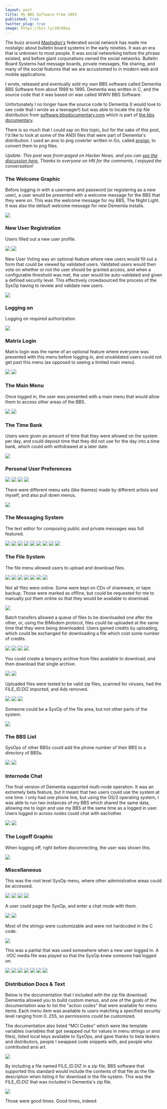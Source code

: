```yaml
---
layout: post
title: My BBS Software From 1993
published: true
twitter_plug: true
image: https://bit.ly/2QlO8aq
---
```




The buzz around [Mastodon's](https://mastodon.social/) federated social network has made me nostalgic about bulletin board 
systems in the early nineties. It was an era that is unknown to most people. It was social networking before the phrase existed, and before
giant corporations owned the social networks. Bulletin Board Systems had message boards, private messages, file sharing, and many of the
social features that we are accustomed to in modern web and mobile applications.
<!--excerpt-->
I wrote, released and eventually sold my own BBS software called Dementia BBS Software from about 1989 to 1995. Dementia was written in C, and the
source code that it was based on was called WWIV BBS Software. 

Unfortunately I no longer have the source code to Dementia (I would love to see code that I wrote as a teenager!) but was able to locate the zip file distribution from [software.bbsdocumentary.com](http://software.bbsdocumentary.com/IBM/DOS/DEMENTIA/) which is part of [the bbs documentary](http://www.bbsdocumentary.com/).

There is so much that I could say on this topic, but for the sake of this post, I'd like to look at some of the ANSI files that were part of Dementia's distribution. I used an ansi to png coverter written in Go, called [ansigo](https://www.github.com/fcambus/ansigo), to convert them to png files.

<em>Update: This post was front-paged on Hacker News, and you can [see the discussion here.](https://news.ycombinator.com/item?id=14147583) Thanks to everyone on HN for the comments, I enjoyed the conversation!</em>

### The Welcome Graphic

Before logging in with a username and password (or registering as a new user), a user would be presented with a welcome message for the BBS 
that they were on. This was the welcome message for my BBS, The Night Light. It was also the default welcome message for new Dementia installs.

<img src="/assets/posts/2017-04-18-my-bbs-software-from-1993/WELCOME.ANS.png">

### New User Registration

Users filled out a new user profile.

<img src="/assets/posts/2017-04-18-my-bbs-software-from-1993/NEWINFO.ANS.png">
<img src="/assets/posts/2017-04-18-my-bbs-software-from-1993/NEWEDIT.ANS.png">

New User Voting was an optional feature where new users would fill out a form that could be viewed by validated users. Validated
users would then vote on whether or not the user should be granted access, and when a configurable threshold was met, the user would
be auto-validated and given a defined security level. This effectively crowdsourced the process of the SysOp having to review and 
validate new users.

<img src="/assets/posts/2017-04-18-my-bbs-software-from-1993/NUVSCRN.ANS.png">

### Logging on
Logging on required authorization.

<img src="/assets/posts/2017-04-18-my-bbs-software-from-1993/USERBOX.ANS.png">

### Matrix Login
Matrix login was the name of an optional feature where everyone was presented with this menu before logging in, and unvalidated
users could not get past this menu (as opposed to seeing a limited main menu).

<img src="/assets/posts/2017-04-18-my-bbs-software-from-1993/MATRIX.ANS.png">
<img src="/assets/posts/2017-04-18-my-bbs-software-from-1993/MPWORD.ANS.png">

### The Main Menu
Once logged in, the user was presented with a main menu that would allow them to access other areas of the BBS.

<img src="/assets/posts/2017-04-18-my-bbs-software-from-1993/MAINM.ANS.png">
<img src="/assets/posts/2017-04-18-my-bbs-software-from-1993/MAINP.ANS.png">

### The Time Bank
Users were given an amount of time that they were allowed on the system per day, and could deposit time that they did not use for
the day into a time bank, which could with withdrawed at a later date.

<img src="/assets/posts/2017-04-18-my-bbs-software-from-1993/TIMEBANK.ANS.png">

### Personal User Preferences
<img src="/assets/posts/2017-04-18-my-bbs-software-from-1993/UCOMMENT.ANS.png">
<img src="/assets/posts/2017-04-18-my-bbs-software-from-1993/PDATAM.ANS.png">
<img src="/assets/posts/2017-04-18-my-bbs-software-from-1993/PDATAP.ANS.png">
<img src="/assets/posts/2017-04-18-my-bbs-software-from-1993/SCREEN.ANS.png">

There were different menu sets (like themes) made by different artists and myself, and also pull down menus.

<img src="/assets/posts/2017-04-18-my-bbs-software-from-1993/MENUTYPE.ANS.png">

### The Messaging System

The text editor for composing public and private messages was full featured.

<img src="/assets/posts/2017-04-18-my-bbs-software-from-1993/EDHELP.ANS.png">
<img src="/assets/posts/2017-04-18-my-bbs-software-from-1993/MSGED.ANS.png">
<img src="/assets/posts/2017-04-18-my-bbs-software-from-1993/TEDIT.ANS.png">
<img src="/assets/posts/2017-04-18-my-bbs-software-from-1993/MSGM.ANS.png">
<img src="/assets/posts/2017-04-18-my-bbs-software-from-1993/MSGP.ANS.png">
<img src="/assets/posts/2017-04-18-my-bbs-software-from-1993/MSGRC.ANS.png">
<img src="/assets/posts/2017-04-18-my-bbs-software-from-1993/MSGRCS.ANS.png">
<img src="/assets/posts/2017-04-18-my-bbs-software-from-1993/MSGSTATS.ANS.png">
<img src="/assets/posts/2017-04-18-my-bbs-software-from-1993/SCANM.ANS.png">


### The File System

The file menu allowed users to upload and download files.

<img src="/assets/posts/2017-04-18-my-bbs-software-from-1993/FANSI.ANS.png">
<img src="/assets/posts/2017-04-18-my-bbs-software-from-1993/FHEADER.ANS.png">
<img src="/assets/posts/2017-04-18-my-bbs-software-from-1993/FILEHDR.ANS.png">
<img src="/assets/posts/2017-04-18-my-bbs-software-from-1993/FILEHDR0.ANS.png">
<img src="/assets/posts/2017-04-18-my-bbs-software-from-1993/FILEM.ANS.png">
<img src="/assets/posts/2017-04-18-my-bbs-software-from-1993/FILEP.ANS.png">
<img src="/assets/posts/2017-04-18-my-bbs-software-from-1993/FILESTAT.ANS.png">

Not all files were online. Some were kept on CDs of shareware, or tape backup. Those were marked as offline, but could 
be requested for me to manually put them online so that they would be available to download.

<img src="/assets/posts/2017-04-18-my-bbs-software-from-1993/OFFLINE.ANS.png">

Batch transfers allowed a queue of files to be downloaded one after the other, or, using the BiModem protocol, files could be uploaded
at the same time that they were being downloaded. Users gained credits by uploading, which could be exchanged for downloading a file 
which cost some number of credits.

<img src="/assets/posts/2017-04-18-my-bbs-software-from-1993/BATCHM.ANS.png">
<img src="/assets/posts/2017-04-18-my-bbs-software-from-1993/BATCHP.ANS.png">
<img src="/assets/posts/2017-04-18-my-bbs-software-from-1993/BATCHST.ANS.png">
<img src="/assets/posts/2017-04-18-my-bbs-software-from-1993/LISTHELP.ANS.png">

You could create a tempory archive from files available to download, and then download that single archive.

<img src="/assets/posts/2017-04-18-my-bbs-software-from-1993/ARCHIVEM.ANS.png">
<img src="/assets/posts/2017-04-18-my-bbs-software-from-1993/ARCP.ANS.png">

Uploaded files were tested to be valid zip files, scanned for viruses, had the FILE_ID.DIZ imported, and Ads removed.

<img src="/assets/posts/2017-04-18-my-bbs-software-from-1993/PRETEST.ANS.png">
<img src="/assets/posts/2017-04-18-my-bbs-software-from-1993/FILETEST.ANS.png">
<img src="/assets/posts/2017-04-18-my-bbs-software-from-1993/ZIPTEST1.ANS.png">

Someone could be a SysOp of the file area, but not other parts of the system.

<img src="/assets/posts/2017-04-18-my-bbs-software-from-1993/FSYSOPM.ANS.png">

### The BBS List

SysOps of other BBSs could add the phone number of their BBS to a directory of BBSs.

<img src="/assets/posts/2017-04-18-my-bbs-software-from-1993/BBSM.ANS.png">
<img src="/assets/posts/2017-04-18-my-bbs-software-from-1993/BBSP.ANS.png">

### Internode Chat
The final version of Dementia supported multi-node operation. It was an extremely beta feature, but it meant that two users could
use the system at one time. I only had one phone line, but using the OS/2 operating system, I was able to run two instances of my BBS
which shared the same data, allowing me to login and use my BBS at the same time as a logged in user. Users logged in across nodes could 
chat with eachother.

<img src="/assets/posts/2017-04-18-my-bbs-software-from-1993/NODEHELP.ANS.png">
<img src="/assets/posts/2017-04-18-my-bbs-software-from-1993/NODELIST.ANS.png">

### The Logoff Graphic

When logging off, right before disconnecting, the user was shown this.

<img src="/assets/posts/2017-04-18-my-bbs-software-from-1993/LOGOFF.ANS.png">

### Miscellaneous

This was the root level SysOp menu, where other administrative areas could be accessed.

<img src="/assets/posts/2017-04-18-my-bbs-software-from-1993/ICONFIG.ANS.png">

<img src="/assets/posts/2017-04-18-my-bbs-software-from-1993/AUTOM.ANS.png">
<img src="/assets/posts/2017-04-18-my-bbs-software-from-1993/AUTOP.ANS.png">
<img src="/assets/posts/2017-04-18-my-bbs-software-from-1993/AUTOREAD.ANS.png">

A user could page the SysOp, and enter a chat mode with them.

<img src="/assets/posts/2017-04-18-my-bbs-software-from-1993/CHATMENU.ANS.png">
<img src="/assets/posts/2017-04-18-my-bbs-software-from-1993/WHYPAGE.ANS.png">

Most of the strings were customizable and were not hardcoded in the C code.

<img src="/assets/posts/2017-04-18-my-bbs-software-from-1993/CSTYLE.ANS.png">

This was a partial that was used somewhere when a new user logged in. A .VOC media file was played so that the SysOp
knew someone had logged on.

<img src="/assets/posts/2017-04-18-my-bbs-software-from-1993/LOGONVOC.ANS.png">
<img src="/assets/posts/2017-04-18-my-bbs-software-from-1993/NEWS.ANS.png">
<img src="/assets/posts/2017-04-18-my-bbs-software-from-1993/NSCAN.ANS.png">
<img src="/assets/posts/2017-04-18-my-bbs-software-from-1993/STATS.ANS.png">
<img src="/assets/posts/2017-04-18-my-bbs-software-from-1993/SYSOPM.ANS.png">
<img src="/assets/posts/2017-04-18-my-bbs-software-from-1993/UEDIT.ANS.png">
<img src="/assets/posts/2017-04-18-my-bbs-software-from-1993/UPLOAD.ANS.png">

### Distribution Docs & Text

Below is the documentation that I included with the zip file download. Dementia allowed you to build custom menus, and one of the 
goals of the documentation was to list the "action codes" that were available for menu items. Each menu item was available to users 
matching a specified security level ranging from 0..255, so permissions could be customized.

The documentation also listed "MCI Codes" which were like template variables (variables that got swapped out for values in menu strings 
or ansi files), listed local keys available to SysOps, and gave thanks to beta testers and distributors, people I swapped code snippets with, 
and people who contributed ansi art.

<img src="/assets/posts/2017-04-18-my-bbs-software-from-1993/DEMENTIA.DOC.png">

By including a file named FILE_ID.DIZ in a zip file, BBS software that supported this standard would include the contents of that file as the 
file description when listing it for download in the file system. This was the FILE_ID.DIZ that was included in Dementia's zip file.

<img src="/assets/posts/2017-04-18-my-bbs-software-from-1993/FILE_ID.DIZ.png">

Those were good times. Good times, indeed.